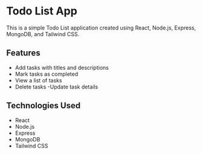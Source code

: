 # Todo List App

This is a simple Todo List application created using React, Node.js, Express, MongoDB, and Tailwind CSS.

## Features

- Add tasks with titles and descriptions
- Mark tasks as completed
- View a list of tasks
- Delete tasks
  -Update task details

## Technologies Used

- React
- Node.js
- Express
- MongoDB
- Tailwind CSS
